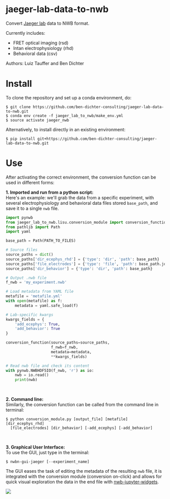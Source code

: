 # jaeger-lab-data-to-nwb
Convert [Jaeger lab](https://scholarblogs.emory.edu/jaegerlab/) data to NWB format.<br>

Currently includes:
* FRET optical imaging (rsd)
* Intan electrophysiology (rhd)
* Behavioral data (csv)

Authors: Luiz Tauffer and Ben Dichter

# Install
To clone the repository and set up a conda environment, do:
```
$ git clone https://github.com/ben-dichter-consulting/jaeger-lab-data-to-nwb.git
$ conda env create -f jaeger_lab_to_nwb/make_env.yml
$ source activate jaeger_nwb
```

Alternatively, to install directly in an existing environment:
```
$ pip install git+https://github.com/ben-dichter-consulting/jaeger-lab-data-to-nwb.git
```

# Use
After activating the correct environment, the conversion function can be used in different forms:

**1. Imported and run from a python script:** <br/>
Here's an example: we'll grab the data from a specific experiment, with several electrophysiology and behavioral data files stored `base_path`, and save it to a single `nwb` file.
```python
import pynwb
from jaeger_lab_to_nwb.lisu.conversion_module import conversion_function
from pathlib import Path
import yaml

base_path = Path(PATH_TO_FILES)

# Source files
source_paths = dict()
source_paths['dir_ecephys_rhd'] = {'type': 'dir', 'path': base_path}
source_paths['file_electrodes'] = {'type': 'file', 'path': base_path.joinpath('UD09_impedance_1.csv')}
source_paths['dir_behavior'] = {'type': 'dir', 'path': base_path}

# Output .nwb file
f_nwb = 'my_experiment.nwb'

# Load metadata from YAML file
metafile = 'metafile.yml'
with open(metafile) as f:
    metadata = yaml.safe_load(f)

# Lab-specific kwargs
kwargs_fields = {
    'add_ecephys': True,
    'add_behavior': True
}

conversion_function(source_paths=source_paths,
                    f_nwb=f_nwb,
                    metadata=metadata,
                    **kwargs_fields)

# Read nwb file and check its content
with pynwb.NWBHDF5IO(f_nwb, 'r') as io:
    nwb = io.read()
    print(nwb)
```
<br/>

**2. Command line:** <br/>
Similarly, the conversion function can be called from the command line in terminal:
```
$ python conversion_module.py [output_file] [metafile] [dir_ecephys_rhd]
  [file_electrodes] [dir_behavior] [-add_ecephys] [-add_behavior]
```
<br/>

**3. Graphical User Interface:** <br/>
To use the GUI, just type in the terminal:
```shell
$ nwbn-gui-jaeger [--experiment_name]
```
The GUI eases the task of editing the metadata of the resulting `nwb` file, it is integrated with the conversion module (conversion on-click) and allows for quick visual exploration the data in the end file with [nwb-jupyter-widgets](https://github.com/NeurodataWithoutBorders/nwb-jupyter-widgets).

![](media/gif_jaeger.gif)

